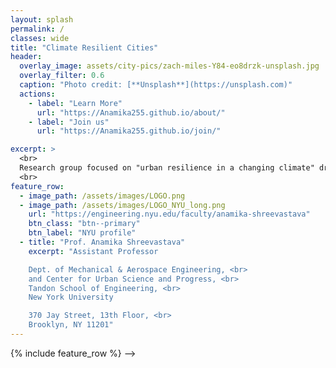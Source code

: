 ```yaml
---
layout: splash
permalink: /
classes: wide
title: "Climate Resilient Cities"
header:
  overlay_image: assets/city-pics/zach-miles-Y84-eo8drzk-unsplash.jpg
  overlay_filter: 0.6
  caption: "Photo credit: [**Unsplash**](https://unsplash.com)"
  actions:
    - label: "Learn More"
      url: "https://Anamika255.github.io/about/"
    - label: "Join us"
      url: "https://Anamika255.github.io/join/"

excerpt: >
  <br>
  Research group focused on "urban resilience in a changing climate" driven by critical and socially relevant questions such as: How can cities better prepare for climate extremes? Can innovative urban design mitigate extreme heat? What sustainable growth strategies can benefit rapidly developing cities?
  <br>
feature_row:
  - image_path: /assets/images/LOGO.png
  - image_path: /assets/images/LOGO_NYU_long.png
    url: "https://engineering.nyu.edu/faculty/anamika-shreevastava"
    btn_class: "btn--primary"
    btn_label: "NYU profile"
  - title: "Prof. Anamika Shreevastava"
    excerpt: "Assistant Professor

    Dept. of Mechanical & Aerospace Engineering, <br>
    and Center for Urban Science and Progress, <br>
    Tandon School of Engineering, <br>
    New York University​

    370 Jay Street, 13th Floor, <br>
    Brooklyn, NY 11201"
---
```



<!--
### Prof. Anamika Shreevastava
Assistant Professor

Dept. of Mechanical & Aerospace Engineering, <br>
and Center for Urban Science and Progress, <br>
Tandon School of Engineering, <br>
New York University​

370 Jay Street, 13th Floor, <br>
Brooklyn, NY 11201


<!--
- image_path: /assets/images/Networks.jpg
  alt: "Projects"
  title: "Other Projects"
  excerpt: "Assorted collection of some of my scholarly projects that aren't published"
  url: "/projects/"
  btn_class: "btn--primary"
  btn_label: "Projects"
- image_path: /assets/images/Stat_Wars.png
  alt: "Resources"
  title: "Resources"
  excerpt: "Dive in for links to useful tools and online documents that I have curated over the years"
  url: "/resources/"
  btn_class: "btn--primary"
  btn_label: "Resources"
  -->
{% include feature_row %}
-->
